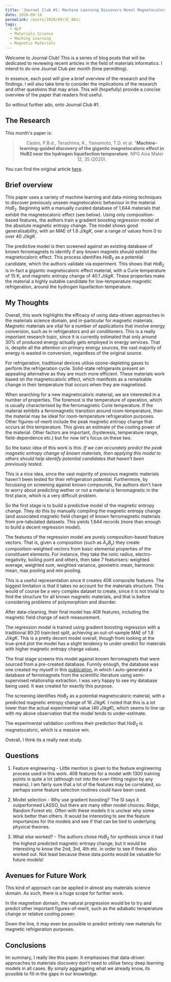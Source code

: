 ```yaml
---
title: 'Journal Club #1: Machine Learning Discovers Novel Magnetocaloric Effects in Holmium-diboride'
date: 2020-09-14
permalink: /posts/2020/09/JC_001/
tags:
  - NLP
  - Materials Science
  - Maching Learning
  - Magnetic Materials
---
```


Welcome to Journal Club! This is a series of blog posts that will be dedicated to reviewing recent articles in the field of materials informatics. I intend to do one Journal Club per month (time permitting).

In essence, each post will give a brief overview of the research and the findings. I will also take time to consider the implications of the research and other questions that may arise. This will (hopefully) provide a concise overview of the paper that readers find useful.

So without further ado, onto Journal Club #1.

## The Research
This month's paper is:


><center>Castro, P.B.d., Terashima, K., Yamamoto, T.D. et al. "<b>Machine-learning-guided discovery of the gigantic magnetocaloric effect in HoB2 near the hydrogen liquefaction temperature</b>. NPG Asia Mater 12, 35 (2020).</center>



You can find the original article [here](https://www.nature.com/articles/s41427-020-0214-y).

## Brief overview
This paper uses a variety of machine learning and data-mining techniques to discover previously unseen magnetocaloric behaviour in the material $HoB_2$. Beginning with a manually curated database of 1,644 materials that exhibit the magnetocaloric effect (see below). Using only composition-based features, the authors train a gradient boosting regression model of the absolute magnetic entropy change. The model shows good generalisability, with an MAE of 1.8 $J/kgK$, over a range of values from 0 to over 40 $J/kgK$. 

The predictive model is then screened against an existing database of known ferromagnets to identify if any known magnets should exhibit the magnetocaloric effect. This process identifies $HoB_2$ as a potential candidate, which the authors validate via experiment. This shows that $HoB_2$ is in-fact a gigantic magnetocaloric effect material, with a Curie temperature of 15 K, and magnetic entropy change of 40.1 $J/kgK$. These properties make the material a highly suitable candidate for low-temperature magnetic refrigeration, around the hydrogen liquefaction temperature. 



## My Thoughts
Overall, this work highlights the efficacy of using data-driven approaches in the materials science domain, and in-particular for magnetic materials. Magnetic materials are vital for a number of applications that involve energy conversion, such as in refrigerators and air conditioners. This is a really important research topic, since it is currently estimated that only around 30% of produced energy actually gets employed in energy services. That is, despite all the attention on primary energy sources, the vast majority of energy is wasted in conversion, regardless of the original source.

For refrigeration, traditional devices utilise ozone-depleting gases to perform the refrigeration cycle. Solid-state refrigerants present an appealing alternative as they are much more efficient. These materials work based on the magnetocaloric effect, which manifests as a remarkable change in their temperature that occurs when they are magnetised. 

When searching for a new magnetocaloric material, we are interested in a number of properties. The foremost is the temperature of operation, which is usually characterised by the ferromagnetic Curie temperature. If the material exhibits a ferromagnetic transition around room-temperature, then the material may be ideal for room-temperature refrigeration purposes. Other figures-of-merit include the peak magnetic entropy change that occurs at this temperature. This gives an estimate of the cooling power of the material. Other factors are important, (hysteresis, temperature range, field-dependence etc.) but for now let's focus on these two.

So the basic idea of this work is this: <i>If we can accurately predict the peak magnetic entropy change of known materials, then applying this model to others should help identify potential candidates that haven't been previously tested.</i>

This is a nice idea, since the vast majority of previous magnetic materials haven't been tested for their refrigeration potential. Furthermore, by focussing on screening against known compounds, the authors don't have to worry about predicting wether or not a material is ferromagnetic in the first place, which is a very difficult problem.

So the first stage is to build a predictive model of the magnetic entropy change. They do this by manually compiling the magnetic entropy change (and associated magnetic field change) of known ferromagnetic materials from pre-tabulated datasets. This yields 1,644 records (more than enough to build a decent regression model).

The features of the regression model are purely composition-based feature vectors. That is, given a composition (such as $A_xB_y$) they create composition-weighted vectors from basic elemental properties of the constituent elements. For instance, they take the ionic radius, electro-negativity, boiling point and others, then take 7 featurisers: weighted average, weighted sum, weighted variance, geometric mean, harmonic mean, max pooling and min pooling.

This is a useful representation since it creates 406 composite features. The biggest limitation is that it takes no account for the materials structure. This would of course be a very complex dataset to create, since it is not trivial to find the structure for all known magnetic materials, and that is before considering problems of polymorphism and disorder.

After data-cleaning, their final model has 408 features, including the magnetic field change of each measurement.

The regression model is trained using gradient boosting regression with a traditional 80:20 train:test split, achieving an out-of-sample MAE of 1.8 $J/kgK$. This is a pretty decent model overall, though from looking at the true-pred plot the model has a slight tendency to under-predict for materials with higher magnetic entropy change values.

The final stage screens this model against known ferromagnets that were sourced from a pre-created database. Funnily enough, the database was one created my myself in this [publication](https://www.nature.com/articles/sdata2018111), in which I auto-generated a database of ferromagnets from the scientific literature using semi-supervised relationship extraction. I was very happy to see my database being used. It was created for exactly this purpose.

The screening identifies $HoB_2$ as a potential magnetocaloric material, with a predicted magnetic entropy change of 16 $J/kgK$. I noted that this is a lot lower than the actual experimental value (40 $J/kgK$), which seems to line up with my above observation that the model tends to under-estimate.

The experimental validation confirms their prediction that $HoB_2$ is magnetocaloric, which is a massive win.

Overall, I think its a really neat study.

## Questions

1. Feature engineering - Little mention is given to the feature engineering process used in this work. 408 features for a model with 1300 training points is quite a lot (although not into the over-fitting region by any means). I am fairly sure that a lot of the features may be correlated, so perhaps some feature selection routines could have been used.

2. Model selection - Why use gradient boosting? The SI says it outperformed LASSO, but there are many other model choices: Ridge, Random Forest etc. Often with these models it is unclear why some work better than others. It would be interesting to see the feature importances for the models and see if that can be tied to underlying physical theories.

3. What else worked? - The authors chose $HoB_2$ for synthesis since it had the highest predicted magnetic entropy change, but it would be interesting to know the 2nd, 3rd, 4th etc. in order to see if these also worked out. Not least because these data points would be valuable for future models!

## Avenues for Future Work
This kind of approach can be applied in almost any materials science domain. As such, there is a huge scope for further work. 

In the magnetism domain, the natural progression would be to try and predict other important figures-of-merit, such as the adiabatic temperature change or relative cooling power.

Down the line, it may even be possible to predict entirely new materials for magnetic refrigeration purposes.


## Conclusions
Im summary, I really like this paper. It emphasises that data-driven approaches to materials discovery don't need to utilise fancy deep learning models in all cases. By simply aggregating what we already know, its possible to fill in the gaps in our knowledge.